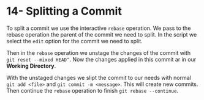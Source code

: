 # 14- Splitting a Commit

To split a commit we use the interactive `rebase` operation. We pass to the rebase operation the parent of the commit we need to split. In the script we select the `edit` option for the commit we need to split.

Then in the `rebase` operation we unstage the changes of the commit with `git reset --mixed HEAD^`. Now the changes applied in this commit ar in our **Working Directory**.

With the unstaged changes we slipt the commit to our needs with normal `git add <file>` and `git commit -m <message>`. This will create new commits. Then continue the `rebase` operation to finish `git rebase --continue`.
